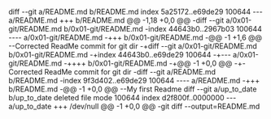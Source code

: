 diff --git a/README.md b/README.md
index 5a25172..e69de29 100644
--- a/README.md
+++ b/README.md
@@ -1,18 +0,0 @@
-diff --git a/0x01-git/README.md b/0x01-git/README.md
-index 44643b0..2967b03 100644
---- a/0x01-git/README.md
-+++ b/0x01-git/README.md
-@@ -1 +1,6 @@
--Corrected ReadMe commit for git dir
-+diff --git a/0x01-git/README.md b/0x01-git/README.md
-+index 44643b0..e69de29 100644
-+--- a/0x01-git/README.md
-++++ b/0x01-git/README.md
-+@@ -1 +0,0 @@
-+-Corrected ReadMe commit for git dir
-diff --git a/README.md b/README.md
-index 9f3d402..e69de29 100644
---- a/README.md
-+++ b/README.md
-@@ -1 +0,0 @@
--My first Readme
diff --git a/up_to_date b/up_to_date
deleted file mode 100644
index d2f800f..0000000
--- a/up_to_date
+++ /dev/null
@@ -1 +0,0 @@
-git diff --output=README.md
